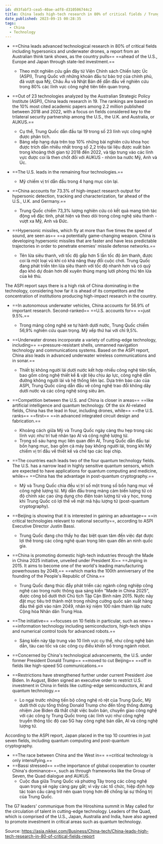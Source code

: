 ```yaml
---
id: d93fabf3-cea5-40ae-adf8-d310506744c2
title: China leads high-tech research in 80% of critical fields / Trung Quốc vượt xa về đầu tư nghiên cứu trong các lĩnh vực công nghệ cao quan trọng
date_published: 2023-09-15 00:28:35
tags:
  - China
  - Technology
---
```


* ==China leads advanced technological research in 80% of critical fields including hypersonics and underwater drones, a report from an Australian think tank shows, as the country pulls== ==ahead of the U.S., Europe and Japan through state-led investment.==
	* Theo một nghiên cứu gần đây từ Viện Chính sách Chiến lược Úc (ASPI), Trung Quốc với những khoản đầu tư bảo trợ của chính phủ, đã vượt qua Mỹ, Châu Âu và Nhật Bản để dẫn đầu về nghiên cứu trong 80% các lĩnh vực công nghệ tiên tiến quan trọng.

* ==Out of 23 technologies analyzed by the Australian Strategic Policy Institute (ASPI), China leads research in 19. The rankings are based on the 10% most cited academic papers among 2.2 million published between 2018 and 2022, with a focus on fields considered key to the trilateral security partnership among the U.S., the U.K. and Australia, or AUKUS.==
	* Cụ thể, Trung Quốc dẫn đầu tại 19 trong số 23 lĩnh vực công nghệ được phân tích.
	* Bảng xếp hạng dựa trên top 10% những bài nghiên cứu khoa học được trích dẫn nhiều nhất trong số 2,2 triệu tài liệu được xuất bản trong khoảng thời gian từ 2018 đến 2022, và tập trung vào các lĩnh vực được coi là then chốt đối với AUKUS - nhóm ba nước Mỹ, Anh và Úc.

* ==The U.S. leads in the remaining four technologies.==
	* Mỹ chiếm vị trí dẫn đầu trong 4 hạng mục còn lại.

* ==China accounts for 73.3% of high-impact research output for hypersonic detection, tracking and characterization, far ahead of the U.S., U.K. and Germany.==
	* Trung Quốc chiếm 73,3% lượng nghiên cứu có kết quả mang tính tác động về đặc tính, phát hiện và theo dõi trong công nghệ siêu thanh - vượt xa Mỹ, Anh và Đức.

* ==Hypersonic missiles, which fly at more than five times the speed of sound, are seen as== ==a potentially game-changing weapon. China is developing hypersonic missiles that are faster and have less predictable trajectories in order to penetrate enemies' missile defense networks.==
	* Tên lửa siêu thanh, với tốc độ gấp hơn 5 lần tốc độ âm thanh, được coi là một loại vũ khí có khả năng thay đổi cuộc chơi. Trung Quốc đang phát triển tên lửa siêu thanh với tốc độ nhanh hơn và có quỹ đạo khó dự đoán hơn để xuyên thủng mạng lưới phòng thủ tên lửa của kẻ thù.

The ASPI report says there is a high risk of China dominating in the technology, considering how far it is ahead of its competitors and the concentration of institutions producing high-impact research in the country.

* ==In autonomous underwater vehicles, China accounts for 56.9% of important research. Second-ranked== ==U.S. accounts for== ==just 9.5%.==
	* Trong mảng công nghệ xe tự hành dưới nước, Trung Quốc chiếm 56,9% nghiên cứu quan trọng. Mỹ xếp thứ hai với chỉ 9,5%.

* ==Underwater drones incorporate a variety of cutting-edge technology, including== ==pressure-resistant shells, unmanned navigation technology and communications systems. Based on the ASPI report, China also leads in advanced underwater wireless communications and in sonar.==
	* Thiết bị không người lái dưới nước kết hợp nhiều công nghệ tiên tiến, bao gồm công nghệ thiết kế & vật liệu chịu áp lực, công nghệ dẫn đường không người lái và hệ thống liên lạc. Dựa trên báo cáo của ASPI, Trung Quốc cũng dẫn đầu về công nghệ trao đổi không dây dưới nước và các công nghệ sóng siêu âm.

* ==Competition between the U.S. and China is closer in areas== ==like artificial intelligence and quantum technology. Of the six AI-related fields, China has the lead in four, including drones, while== ==the U.S. ranks== ==first== ==in advanced integrated circuit design and fabrication.==
	* Khoảng cách giữa Mỹ và Trung Quốc ngày càng thu hẹp trong các lĩnh vực như trí tuệ nhân tạo AI và công nghệ lượng tử.
	* Trong số sáu hạng mục liên quan đến AI, Trung Quốc dẫn đầu tại bốn hạng mục, bao gồm cả máy bay không người lái, trong khi Mỹ chiếm vị trí đầu về thiết kế và chế tạo các loại chip.

* ==The countries each leads two of the four quantum technology fields. The U.S. has a narrow lead in highly sensitive quantum sensors, which are expected to have applications for quantum computing and medicine, while== ==China has the advantage in post-quantum cryptography.==
	* Mỹ và Trung Quốc chia đều vị trí số một trong số bốn hạng mục về công nghệ lượng tử. Mỹ dẫn đầu trong mảng cảm biến lượng tử có độ chính xác cao ứng dụng cho điện toán lượng tử và y học, trong khi Trung Quốc có lợi thế về mật mã hậu lượng tử (post-quantum cryptography).

* ==Beijing is showing that it is interested in gaining an advantage== ==in critical technologies relevant to national security==, according to ASPI Executive Director Justin Bassi.
	* Trung Quốc đang cho thấy họ đạc biệt quan tâm đến việc đạt được lợi thế trong các công nghệ quan trọng liên quan đến an ninh quốc gia.

* ==China is promoting domestic high-tech industries through the Made in China 2025 initiative, unveiled under President Xi== ==Jinping in 2015. It aims to become one of the world's leading manufacturing powerhouses by 2049,== ==which marks the 100th anniversary of the founding of the People's Republic of China.==
	* Trung Quốc đang thúc đẩy phát triển các ngành công nghiệp công nghệ cao trong nước thông qua sáng kiến "Made in China 2025", được công bố dưới thời Chủ tịch Tập Cận Bình năm 2015. Nước này đặt mục tiêu trở thành một trong những cường quốc sản xuất hàng đầu thế giới vào năm 2049, nhân kỷ niệm 100 năm thành lập nước Cộng hòa Nhân dân Trung Hoa.

* ==The initiative== ==focuses on 10 fields in particular, such as new== ==information technology including semiconductors, high-tech ships and numerical control tools for advanced robots.==
	* Sáng kiến này tập trung vào 10 lĩnh vực cụ thể, như công nghệ bán dẫn, tàu cao tốc và các công cụ điều khiển số trong ngành robot.

* ==Concerned by China's technological advancements, the U.S. under former President Donald Trump== ==moved to cut Beijing== ==off in fields like high-speed 5G communications.==
* ==Restrictions have strengthened further under current President Joe Biden. In August, Biden signed an executive order to restrict U.S. investment in China in fields like cutting-edge semiconductors, AI and quantum technology.==
	* Lo ngại trước những tiến bộ công nghệ rõ rệt của Trung Quốc, Mỹ dưới thời cựu tổng thống Donald Trump cho đến tổng thống đương nhiệm Joe Biden đã thắt chặt việc buôn bán, chuyển giao công nghệ với các công ty Trung Quốc trong các lĩnh vực như công nghệ truyền thông tốc độ cao 5G hay công nghệ bán dẫn, AI và công nghệ lượng tử.

According to the ASPI report, Japan placed in the top 10 countries in just seven fields, including quantum computing and post-quantum cryptography.

* ==The race between China and the West in== ==critical technology is only intensifying.==
* ==Bassi stressed== ==the importance of global cooperation to counter China's dominance==, such as through frameworks like the Group of Seven, the Quad dialogue and AUKUS.
	* Cuộc đua giữa Trung Quốc và phương Tây trong các công nghệ quan trọng sẽ ngày càng gay gắt; vì vậy các tổ chức, hiệp định hợp tác toàn cầu càng trở nên quan trọng hơn để chống lại sự thống trị của Trung Quốc.

The G7 leaders' communique from the Hiroshima summit in May called for the circulation of talent in cutting-edge technology. Leaders of the Quad, which is comprised of the U.S., Japan, Australia and India, have also agreed to promote investment in critical areas such as quantum technology.

Source: https://asia.nikkei.com/Business/China-tech/China-leads-high-tech-research-in-80-of-critical-fields-report